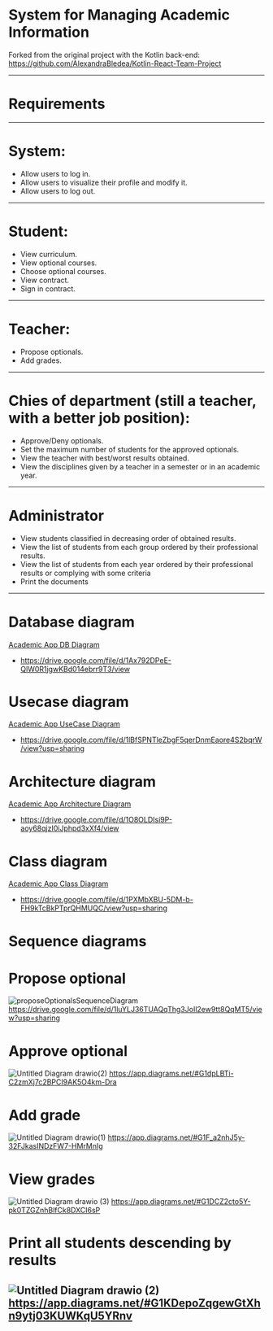 # System for Managing Academic Information

Forked from the original project with the Kotlin back-end: https://github.com/AlexandraBledea/Kotlin-React-Team-Project

-----

# Requirements
-----

# System:
- Allow users to log in.
- Allow users to visualize their profile and modify it.
- Allow users to log out.

-----

# Student:
- View curriculum.
- View optional courses.
- Choose optional courses.
- View contract.
- Sign in contract.

-----

# Teacher:
- Propose optionals.
- Add grades.

-----

# Chies of department (still a teacher, with a better job position):
- Approve/Deny optionals.
- Set the maximum number of students for the approved optionals.
- View the teacher with best/worst results obtained.
- View the disciplines given by a teacher in a semester or in an academic year.

-----

# Administrator
- View students classified in decreasing order of obtained results.
- View the list of students from each group ordered by their professional results.
- View the list of students from each year ordered by their professional results or complying with some criteria
- Print the documents

-----

# Database diagram
[Academic App DB Diagram](https://github.com/AlexandraBledea/Formula1/files/8469727/AcademicApp.DB.Diagram.drawio.pdf)
- https://drive.google.com/file/d/1Ax792DPeE-QlW0R1jgwKBd014ebrr9T3/view

# Usecase diagram
[Academic App UseCase Diagram](https://github.com/AlexandraBledea/Formula1/files/8469826/UseCase.Diagram.-.ISS.drawio.pdf)
- https://drive.google.com/file/d/1lBfSPNTleZbgF5qerDnmEaore4S2bqrW/view?usp=sharing

# Architecture diagram
[Academic App Architecture Diagram](https://github.com/AlexandraBledea/Formula1/files/8469737/ArchitectureDiagram.drawio.pdf)
- https://drive.google.com/file/d/1O8OLDIsi9P-aoy68qjzI0iJphpd3xXf4/view

# Class diagram
[Academic App Class Diagram](https://github.com/AlexandraBledea/Formula1/files/8800781/Class.Diagram.drawio.pdf)
- https://drive.google.com/file/d/1PXMbXBU-5DM-b-FH9kTcBkPTprQHMUQC/view?usp=sharing

# Sequence diagrams
# Propose optional
![proposeOptionalsSequenceDiagram](https://user-images.githubusercontent.com/72063091/168632392-e3423f6f-6dcf-40f9-af2d-e69e6c403b24.png)
https://drive.google.com/file/d/1luYLJ36TUAQqThg3JoIl2ew9tt8QqMT5/view?usp=sharing

# Approve optional
![Untitled Diagram drawio(2)](https://user-images.githubusercontent.com/72063091/169078374-1ae4be64-ac51-4a8a-8ec6-93e01f62f879.png)
https://app.diagrams.net/#G1dpLBTi-C2zmXj7c2BPCI9AK5O4km-Dra

# Add grade
![Untitled Diagram drawio(1)](https://user-images.githubusercontent.com/72063091/169078518-0866de1c-72aa-4eff-843b-e2c33569a8df.png)
https://app.diagrams.net/#G1F_a2nhJ5y-32FJkasINDzFW7-HMrMnIg

# View grades
![Untitled Diagram drawio (3)](https://user-images.githubusercontent.com/72062992/170885862-850e1bd3-3849-497c-a197-713bd9f18cc1.png)
https://app.diagrams.net/#G1DCZ2cto5Y-pk0TZGZnhBlfCk8DXCI6sP

# Print all students descending by results
![Untitled Diagram drawio (2)](https://user-images.githubusercontent.com/72062992/170885850-12a4f1fc-241d-481a-bcf0-9239a9da4909.png)
https://app.diagrams.net/#G1KDepoZqgewGtXhn9ytj03KUWKqU5YRnv
-----
